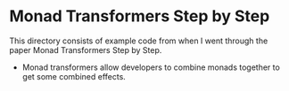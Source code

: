 # Monad Transformers Step by Step

This directory consists of example code from when I went through the
paper Monad Transformers Step by Step.

- Monad transformers allow developers to combine monads together to
  get some combined effects.
